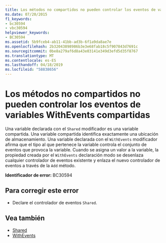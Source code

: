 ```yaml
---
title: Los métodos no compartidos no pueden controlar los eventos de variables WithEvents compartidas
ms.date: 07/20/2015
f1_keywords:
- bc30594
- vbc30594
helpviewer_keywords:
- BC30594
ms.assetid: 5b9fceb4-ab11-41bb-ad3b-6f1a9da8ae7e
ms.openlocfilehash: 2b32043898986b3e3e68fab18c5f907843d7691c
ms.sourcegitcommit: 0be8a279af6d8a43e03141e349d3efd5d35f8767
ms.translationtype: MT
ms.contentlocale: es-ES
ms.lasthandoff: 04/18/2019
ms.locfileid: "58838656"
---
```

# <a name="events-of-shared-withevents-variables-cannot-be-handled-by-non-shared-methods"></a>Los métodos no compartidos no pueden controlar los eventos de variables WithEvents compartidas
Una variable declarada con el `Shared` modificador es una variable compartida. Una variable compartida identifica exactamente una ubicación de almacenamiento. Una variable declarada con el `WithEvents` modificador afirma que el tipo al que pertenece la variable controla el conjunto de eventos que provoca la variable. Cuando se asigna un valor a la variable, la propiedad creada por el `WithEvents` declaración modo se desenlaza cualquier controlador de eventos existente y enlaza el nuevo controlador de eventos a través de la `Add` método.  
  
 **Identificador de error:** BC30594  
  
## <a name="to-correct-this-error"></a>Para corregir este error  
  
-   Declare el controlador de eventos `Shared`.  
  
## <a name="see-also"></a>Vea también

- [Shared](../../../visual-basic/language-reference/modifiers/shared.md)
- [WithEvents](../../../visual-basic/language-reference/modifiers/withevents.md)
